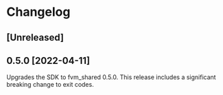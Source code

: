 # Changelog

## [Unreleased]

## 0.5.0 [2022-04-11]

Upgrades the SDK to fvm_shared 0.5.0. This release includes a significant breaking change to exit codes.
